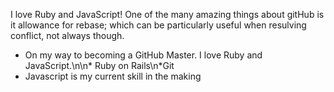 I love Ruby and JavaScript!
One of the many amazing things about gitHub is it allowance for rebase; which can be particularly useful when resulving conflict, not always though.
* On my way to becoming a GitHub Master. I love Ruby and JavaScript.\n\n* Ruby on Rails\n*Git
* Javascript is my current skill in the making
